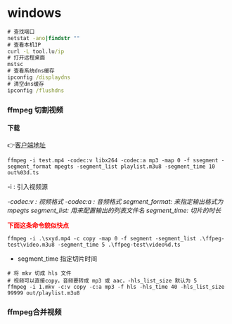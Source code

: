 # windows

```bat
# 查找端口
netstat -ano|findstr ""
# 查看本机IP
curl -L tool.lu/ip
# 打开远程桌面
mstsc
# 查看系统dns缓存
ipconfig /displaydns
# 清空dns缓存
ipconfig /flushdns
```

### ffmpeg 切割视频

#### 下载

:point_right:[客户端地址](https://ffmpeg.zeranoe.com/builds/)

```shell
ffmpeg -i test.mp4 -codec:v libx264 -codec:a mp3 -map 0 -f ssegment -segment_format mpegts -segment_list playlist.m3u8 -segment_time 10 out%03d.ts
```

-i : 引入视频源

*-codec:v : 视频格式
-codec:a : 音频格式
segment_format: 来指定输出格式为mpegts
segment_list: 用来配置输出的列表文件名
segment_time: 切片的时长*

<font color="red" style="font-weight:bold">下面这条命令貌似快点</font>

```shell
ffmpeg -i .\sxyd.mp4 -c copy -map 0 -f segment -segment_list .\ffpeg-test\video.m3u8 -segment_time 5 .\ffpeg-test\video%d.ts
```

- segment_time 指定切片时间

```shell
# 将 mkv 切成 hls 文件
# 视频可以直接copy，音频要转成 mp3 或 aac，-hls_list_size 默认为 5
ffmpeg -i 1.mkv -c:v copy -c:a mp3 -f hls -hls_time 40 -hls_list_size 99999 out/playlist.m3u8
```

### ffmpeg合并视频

